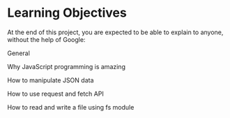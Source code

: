 # Learning Objectives
At the end of this project, you are expected to be able to explain to anyone, without the help of Google:

General

Why JavaScript programming is amazing

How to manipulate JSON data

How to use request and fetch API

How to read and write a file using fs module
